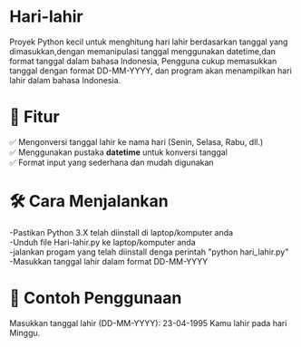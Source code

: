 # Hari-lahir
Proyek Python kecil untuk menghitung hari lahir berdasarkan tanggal yang dimasukkan,dengan memanipulasi tanggal menggunakan datetime,dan format tanggal dalam bahasa Indonesia, Pengguna cukup memasukkan tanggal dengan format DD-MM-YYYY, dan program akan menampilkan hari lahir dalam bahasa Indonesia.

# 📌 Fitur
✅ Mengonversi tanggal lahir ke nama hari (Senin, Selasa, Rabu, dll.)  
✅ Menggunakan pustaka **datetime** untuk konversi tanggal  
✅ Format input yang sederhana dan mudah digunakan  

# 🛠️ Cara Menjalankan
-Pastikan Python 3.X telah diinstall di laptop/komputer anda                                                                                                                 
-Unduh file Hari-lahir.py ke laptop/komputer anda                                                                                                                            
-jalankan progam yang telah diinstall denga perintah "python hari_lahir.py"                                                                                                  
-Masukkan tanggal lahir dalam format DD-MM-YYYY                                                                                                                              

# 📜 Contoh Penggunaan
Masukkan tanggal lahir (DD-MM-YYYY): 23-04-1995
Kamu lahir pada hari Minggu.

